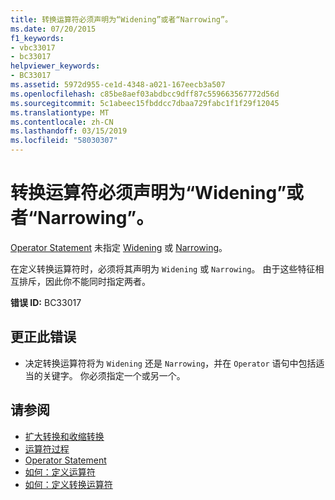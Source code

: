 ```yaml
---
title: 转换运算符必须声明为“Widening”或者“Narrowing”。
ms.date: 07/20/2015
f1_keywords:
- vbc33017
- bc33017
helpviewer_keywords:
- BC33017
ms.assetid: 5972d955-ce1d-4348-a021-167eecb3a507
ms.openlocfilehash: c85be8aef03abdbcc9dff87c559663567772d56d
ms.sourcegitcommit: 5c1abeec15fbddcc7dbaa729fabc1f1f29f12045
ms.translationtype: MT
ms.contentlocale: zh-CN
ms.lasthandoff: 03/15/2019
ms.locfileid: "58030307"
---
```

# <a name="conversion-operators-must-be-declared-either-widening-or-narrowing"></a>转换运算符必须声明为“Widening”或者“Narrowing”。
[Operator Statement](../../visual-basic/language-reference/statements/operator-statement.md) 未指定 [Widening](../../visual-basic/language-reference/modifiers/widening.md) 或 [Narrowing](../../visual-basic/language-reference/modifiers/narrowing.md)。  
  
 在定义转换运算符时，必须将其声明为 `Widening` 或 `Narrowing`。 由于这些特征相互排斥，因此你不能同时指定两者。  
  
 **错误 ID:** BC33017  
  
## <a name="to-correct-this-error"></a>更正此错误  
  
-   决定转换运算符将为 `Widening` 还是 `Narrowing`，并在 `Operator` 语句中包括适当的关键字。 你必须指定一个或另一个。  
  
## <a name="see-also"></a>请参阅

- [扩大转换和收缩转换](../../visual-basic/programming-guide/language-features/data-types/widening-and-narrowing-conversions.md)
- [运算符过程](../../visual-basic/programming-guide/language-features/procedures/operator-procedures.md)
- [Operator Statement](../../visual-basic/language-reference/statements/operator-statement.md)
- [如何：定义运算符](../../visual-basic/programming-guide/language-features/procedures/how-to-define-an-operator.md)
- [如何：定义转换运算符](../../visual-basic/programming-guide/language-features/procedures/how-to-define-a-conversion-operator.md)
